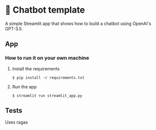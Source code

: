 # 💬 Chatbot template

A simple Streamlit app that shows how to build a chatbot using OpenAI's GPT-3.5.

## App
### How to run it on your own machine

1. Install the requirements

   ```
   $ pip install -r requirements.txt
   ```

2. Run the app

   ```
   $ streamlit run streamlit_app.py
   ```

## Tests
Uses ragas